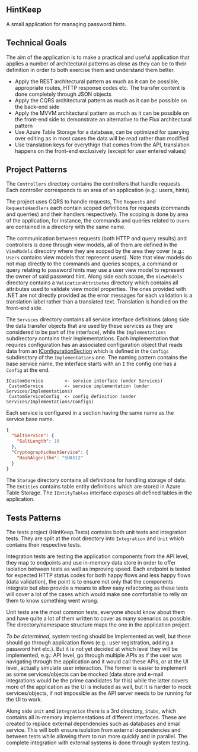 ## HintKeep
A small application for managing password hints.

## Technical Goals
The aim of the application is to make a practical and useful application that applies a number of architectural patterns as close as they can be to their definition in order to both exercise them and understand them better.

* Apply the REST architectural pattern as much as it can be possible, appropriate routes, HTTP response codes etc. The transfer content is done completely through JSON objects
* Apply the CQRS architectural pattern as much as it can be possible on the back-end side
* Apply the MVVM architectural pattern as much as it can be possible on the front-end side to demonstrate an alternative to the Flux architectural pattern
* Use Azure Table Storage for a database, can be optimized for querying over editing as in most cases the data will be read rather than modified
* Use translation keys for everythign that comes from the API, translation happens on the front-end exclusively (except for user entered values)

## Project Patterns
The `Controllers` directory contains the controllers that handle requests. Each controller corresponds to an area of an application (e.g.: users, hints).

The project uses CQRS to handle requests, The `Requests` and `RequestsHandlers` each contain scoped definitions for requests (commands and querries) and their handlers respectively. The scoping is done by area of the application, for instance, the commands and queries related to `Users` are contained in a directory with the same name.

The communication between requests (both HTTP and query results) and controllers is done through view models, all of them are defined in the `ViewModels` direcotry where they are scoped by the area they cover (e.g.: `Users` contains view models that represent users). Note that view models do not map directly to the commands and queries scopes, a command or query relating to password hints may use a user view model to represent the owner of said password hint. Along side each scope, the `ViewModels` directory contains a `ValidationAttributes` directory which contains all attributes used to validate view model properties. The ones provided with .NET are not directly provided as the error messages for each validation is a translation label rather than a translated text. Translation is handled on the front-end side.

The `Services` directory contains all service interface definitions (along side the data transfer objects that are used by these services as they are considered to be part of the interface), while the `Implementations` subdirectory contains their implementations. Each implementation that requires configuration has an associated configuration object that reads data from an [IConfigurationSection](https://docs.microsoft.com/dotnet/api/microsoft.extensions.configuration.iconfigurationsection) which is defined in the `Configs` subdirectory of the `Implementations` one. The naming pattern contains the base service name, the interface starts with an `I` the config one has a `Config` at the end.

```
ICustomService        <- service interface (under Services)
 CustomService        <- service implementation (under Services/Implementations)
 CustomServiceConfig  <- config definition (under Services/Implementations/Configs)
```

Each service is configured in a section having the same name as the service base name.

```json
{
  "SaltService": {
    "SaltLength": 10
  },
  "CryptographicHashService": {
    "HashAlgorithm": "SHA512"
  }
}
```

The `Storage` directory contains all definitions for handling storage of data. The `Entities` contains table entity definitions which are stored in Azure Table Storage. The `IEntityTables` interface exposes all defined tables in the application.

## Tests Patterns
The tests project (HintKeep.Tests) contains both unit tests and integration tests. They are split at the root directory into `Integration` and `Unit` which contains their respective tests.

Integration tests are testing the application components from the API level, they map to endpoints and use in-memory data store in order to offer isolation between tests as well as improving speed. Each endpoint is tested for expected HTTP status codes for both happy flows and less happy flows (data validation), the point is to ensure not only that the components integrate but also provide a means to allow easy refactoring as these tests will cover a lot of the cases which would make one comfortable to relly on them to know something went wrong.

Unit tests are the most common tests, everyone should know about them and have quite a lot of them written to cover as many scenarios as possible. The directory/namespace structure maps the one in the application project.

_To be determined_, system testing should be implemented as well, but these should go through application flows (e.g.: user registration, adding a password hint etc.). But it is not yet decided at which level they will be implemented, e.g.: API level, go through multiple APIs as if the user was navigating through the application and it would call these APIs, or at the UI level, actually simulate user interaction. The former is easier to implement as some services/objects can be mocked (data store and e-mail integrations would be the prime candidates for this) while the latter covers more of the application as the UI is included as well, but it is harder to mock services/objects, if not impossible as the API server needs to be running for the UI to work.

Along side `Unit` and `Integration` there is a 3rd directory, `Stubs`, which contains all in-memory implementations of different interfaces. These are created to replace external dependencies such as databases and email service. This will both ensure isolation from external dependencies and between tests while allowing them to run more quickly and in parallel. The complete integration with external systems is done through system testing.